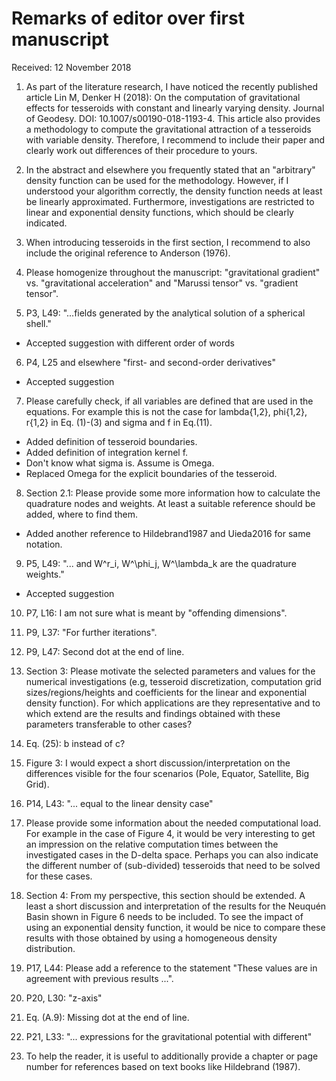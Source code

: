 # Remarks of editor over first manuscript

Received: 12 November 2018


1) As part of the literature research, I have noticed the recently published article Lin
M, Denker H (2018): On the computation of gravitational effects for tesseroids with
constant and linearly varying density. Journal of Geodesy. DOI:
10.1007/s00190-018-1193-4.  This article also provides a methodology to compute the
gravitational attraction of a tesseroids with variable density. Therefore, I recommend
to include their paper and clearly work out differences of their procedure to yours.

2) In the abstract and elsewhere you frequently stated that an "arbitrary" density
function can be used for the methodology. However, if I understood your algorithm
correctly, the density function needs at least be linearly approximated. Furthermore,
investigations are restricted to linear and exponential density functions, which should
be clearly indicated.

3) When introducing tesseroids in the first section, I recommend to also
include the original reference to Anderson (1976).

4) Please homogenize throughout the manuscript: "gravitational gradient" vs.
"gravitational acceleration" and "Marussi tensor" vs. "gradient tensor".

5) P3, L49: "...fields generated by the analytical solution of a spherical shell."

* Accepted suggestion with different order of words

6) P4, L25 and elsewhere "first- and second-order derivatives"

* Accepted suggestion

7) Please carefully check, if all variables are defined that are used in the equations.
For example this is not the case for lambda{1,2}, phi{1,2}, r{1,2} in Eq. (1)-(3) and
sigma and f in Eq.(11).

* Added definition of tesseroid boundaries.
* Added definition of integration kernel f.
* Don't know what sigma is. Assume is Omega.
* Replaced Omega for the explicit boundaries of the tesseroid.

8) Section 2.1: Please provide some more information how to calculate the quadrature
nodes and weights. At least a suitable reference should be added, where to find them.

* Added another reference to Hildebrand1987 and Uieda2016 for same notation.

9) P5, L49: "... and W^r_i, W^\phi_j, W^\lambda_k are the quadrature weights."

* Accepted suggestion

10) P7, L16: I am not sure what is meant by "offending dimensions".

11) P9, L37: "For further iterations".

12) P9, L47: Second dot at the end of line.

13) Section 3: Please motivate the selected parameters and values for the numerical
investigations (e.g, tesseroid discretization, computation grid sizes/regions/heights
and coefficients for the linear and exponential density function). For which
applications are they representative and to which extend are the results and findings
obtained with these parameters transferable to other cases?

14) Eq. (25): b instead of c?

15) Figure 3: I would expect a short discussion/interpretation on the differences
visible for the four scenarios (Pole, Equator, Satellite, Big Grid).

16) P14, L43: "... equal to the linear density case"

17) Please provide some information about the needed computational load. For example in
the case of Figure 4, it would be very interesting to get an impression on the relative
computation times between the investigated cases in the D-delta space. Perhaps you can
also indicate the different number of (sub-divided) tesseroids that need to be solved
for these cases.

18) Section 4: From my perspective, this section should be extended. A least a short
discussion and interpretation of the results for the Neuquén Basin shown in Figure
6 needs to be included. To see the impact of using an exponential density function, it
would be nice to compare these results with those obtained by using a homogeneous
density distribution.

19) P17, L44: Please add a reference to the statement "These values are in agreement
with previous results ...".

20) P20, L30: "z-axis"

21) Eq. (A.9): Missing dot at the end of line.

22) P21, L33: "... expressions for the gravitational potential with different"

23) To help the reader, it is useful to additionally provide a chapter or page number
for references based on text books like Hildebrand (1987).
